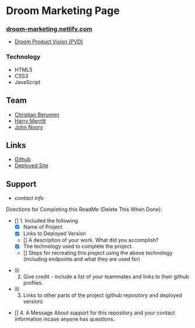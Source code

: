 # Droom Marketing Page
### [droom-marketing.netlify.com](https://droom-marketing.netlify.com/)

- [Droom Product Vision (PVD)](https://docs.google.com/document/d/1bsorUpw2ouQi56Zl-gvDdWeeLAQfQX9skcXsw2bv6KU/edit#heading=h.8k66cyet0u4q)

### Technology
- HTML5
- CSS3
- JavaScript

## Team
- [Christian Berumen](https://github.com/Cberumen51)
- [Harry Merritt](https://github.com/hmerritt)
- [John Noory](https://github.com/johnnoory256)

## Links
- [Github](https://github.com/BW-Droom/marketing_page)
- [Deployed Site](https://droom-marketing.netlify.com/)

## Support
- *contact info*

Directions for Completing this ReadMe (Delete This When Done):
- [] 1. Included the following
	- [x] Name of Project
	- [x] Links to Deployed Version
	- [] A description of your work.  What did you accomplish?
	- [x] The technology used to complete the project.
	- [] Steps for recreating this project using the above technology (including endpoints and what they are used for)
- [x] 2. Give credit - include a list of your teammates and links to their github profiles.
- [x] 3. Links to other parts of the project (github repository and deployed version)
- [] 4. A Message About support for this repository and your contact information incase anyone has questions.
